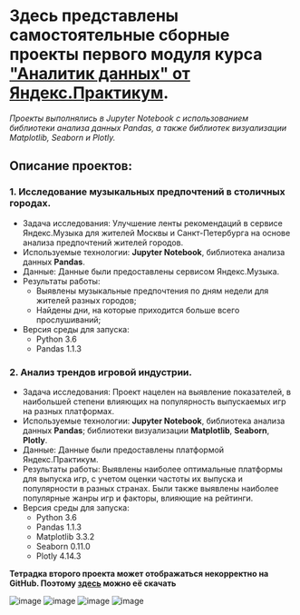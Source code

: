 # Здесь представлены самостоятельные сборные проекты первого модуля курса ["Аналитик данных" от Яндекс.Практикум](https://praktikum.yandex.ru/profile/data-analyst-2035/).

*Проекты выполнялись в Jupyter Notebook с использованием библиотеки анализа данных Pandas, а также библиотек визуализации Matplotlib, Seaborn и Plotly.*

## Описание проектов:
### **1. Исследование музыкальных предпочтений в столичных городах.**
   - Задача исследования: Улучшение ленты рекомендаций в сервисе Яндекс.Музыка для жителей Москвы и Санкт-Петербурга на основе анализа предпочтений жителей городов.
   - Используемые технологии: **Jupyter Notebook**, библиотека анализа данных **Pandas**.
   - Данные: Данные были предоставлены сервисом Яндекс.Музыка.
   - Результаты работы: 
     - Выявлены музыкальные предпочтения по дням недели для жителей разных городов;
     - Найдены дни, на которые приходится больше всего прослушиваний;
   - Версия среды для запуска: 
     - Python 3.6
     - Pandas 1.1.3




 ### **2. Анализ трендов игровой индустрии.** 
   - Задача исследования: Проект нацелен на выявление показателей, в наибольшей степени влияющих на популярность выпускаемых игр на разных платформах. 
   - Используемые технологии: **Jupyter Notebook**, библиотека анализа данных **Pandas**; библиотеки визуализации **Matplotlib**, **Seaborn**, **Plotly**.
   - Данные: Данные были предоставлены платформой Яндекс.Практикум.
   - Результаты работы: Выявлены наиболее оптимальные платформы для выпуска игр, с учетом оценки частоты их выпуска и популярности в разных странах. Были также выявлены наиболее популярные жанры игр и факторы, влияющие на рейтинги. 
   - Версия среды для запуска:
     - Python 3.6
     - Pandas 1.1.3
     - Matplotlib 3.3.2
     - Seaborn 0.11.0
     - Plotly 4.14.3

**Тетрадка второго проекта может отображаться некорректно на GitHub. Поэтому [здесь](https://drive.google.com/uc?export=download&id=14rwT_Tn1NENX7NW1Zzkw-owYFN3U0G7t) можно её скачать**

![image](https://user-images.githubusercontent.com/75040556/120046269-7b955900-c01a-11eb-99bd-134e1bd137e9.png)
![image](https://user-images.githubusercontent.com/75040556/120046328-95cf3700-c01a-11eb-8b72-0f9a863e8ef3.png)
![image](https://user-images.githubusercontent.com/75040556/120046350-a089cc00-c01a-11eb-86fc-1abc7dd21a39.png)
![image](https://user-images.githubusercontent.com/75040556/120046386-b3040580-c01a-11eb-8f37-f04ffffc5edd.png)
